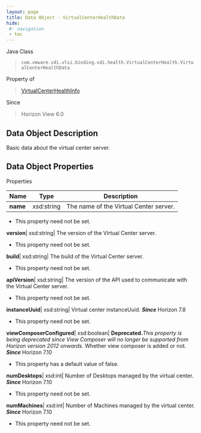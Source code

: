```yaml
---
layout: page
title: Data Object - VirtualCenterHealthData
hide:
 #- navigation
 - toc
---
```






Java Class  
> `com.vmware.vdi.vlsi.binding.vdi.health.VirtualCenterHealth.VirtualCenterHealthData`

Property of  
> [VirtualCenterHealthInfo](vdi.health.VirtualCenterHealth.VirtualCenterHealthInfo.md#field_detail)

Since  
> Horizon View 6.0


## Data Object Description 

Basic data about the virtual center server. 

## Data Object Properties

Properties

Name |  Type |  Description   
---|---|---  
**name**|  xsd:string|  The name of the Virtual Center server.   


 * This property need not be set.

  
**version**|  xsd:string|  The version of the Virtual Center server.   


 * This property need not be set.

  
**build**|  xsd:string|  The build of the Virtual Center server.   


 * This property need not be set.

  
**apiVersion**|  xsd:string|  The version of the API used to communicate with the Virtual Center server.   


 * This property need not be set.

  
**instanceUuid**|  xsd:string|  Virtual center instanceUuid.  **_Since_** Horizon 7.8  


 * This property need not be set.

  
**viewComposerConfigured**|  xsd:boolean| **Deprecated.**_This property is being deprecated since View Composer will no longer be supported from Horizon version 2012 onwards._ Whether view composer is added or not.  **_Since_** Horizon 7.10  


  * This property has a default value of false.

  
**numDesktops**|  xsd:int|  Number of Desktops managed by the virtual center.  **_Since_** Horizon 7.10  


 * This property need not be set.

  
**numMachines**|  xsd:int|  Number of Machines managed by the virtual center.  **_Since_** Horizon 7.10  


 * This property need not be set.

  
  
  
   
  
  

